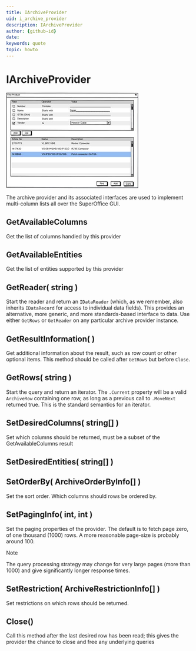 ```yaml
---
title: IArchiveProvider
uid: i_archive_provider
description: IArchiveProvider
author: {github-id}
date:
keywords: quote
topic: howto
---
```


# IArchiveProvider

![24][img1]

The archive provider and its associated interfaces are used to implement multi-column lists all over the SuperOffice GUI.

## GetAvailableColumns

Get the list of columns handled by this provider

## GetAvailableEntities

Get the list of entities supported by this provider

## GetReader( string )

Start the reader and return an `IDataReader` (which, as we remember, also inherits `IDataRecord` for access to individual data fields). This provides an alternative, more generic, and more standards-based interface to data. Use either `GetRows` or `GetReader` on any particular archive provider instance.

## GetResultInformation( )

Get additional information about the result, such as row count or other optional items. This method should be called after `GetRows` but before `Close`.

## GetRows( string )

Start the query and return an iterator. The `.Current` property will be a valid `ArchiveRow` containing one row, as long as a previous call to `.MoveNext` returned true. This is the standard semantics for an iterator.

## SetDesiredColumns( string[] )

Set which columns should be returned, must be a subset of the GetAvailableColumns result

## SetDesiredEntities( string[] )

## SetOrderBy( ArchiveOrderByInfo[] )

Set the sort order. Which columns should rows be ordered by.

## SetPagingInfo( int, int )

Set the paging properties of the provider. The default is to fetch page zero, of one thousand (1000) rows. A more reasonable page-size is probably around 100.

> [!NOTE]
> The query processing strategy may change for very large pages (more than 1000) and give significantly longer response times.

## SetRestriction( ArchiveRestrictionInfo[] )

Set restrictions on which rows should be returned.

## Close()

Call this method after the last desired row has been read; this gives the provider the chance to close and free any underlying queries

<!-- Referenced images -->
[img1]: media/image024.jpg
